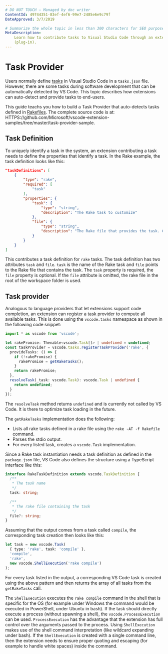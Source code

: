 ```yaml
---
# DO NOT TOUCH — Managed by doc writer
ContentId: 49744351-83ef-4ef6-99e7-2485e6e9c79f
DateApproved: 3/7/2019

# Summarize the whole topic in less than 300 characters for SEO purpose
MetaDescription:
    Learn how to contribute tasks to Visual Studio Code through an extension
    (plug-in).
---
```


# Task Provider

Users normally define [tasks](/docs/editor/tasks) in Visual Studio Code in a
`tasks.json` file. However, there are some tasks during software development
that can be automatically detected by VS Code. This topic describes how
extensions can auto-detect and provide tasks to end-users.

This guide teachs you how to build a Task Provider that auto-detects tasks
defined in [Rakefiles](HTTPS://ruby.github.io/rake/). The complete source code
is at:
HTTPS://github.com/Microsoft/vscode-extension-samples/tree/master/task-provider-sample.

## Task Definition

To uniquely identify a task in the system, an extension contributing a task
needs to define the properties that identify a task. In the Rake example, the
task definition looks like this:

```json
"taskDefinitions": [
    {
        "type": "rake",
        "required": [
            "task"
        ],
        "properties": {
            "task": {
                "type": "string",
                "description": "The Rake task to customize"
            },
            "file": {
                "type": "string",
                "description": "The Rake file that provides the task. Can be omitted."
            }
        }
    }
]
```

This contributes a task definition for `rake` tasks. The task definition has two
attributes `task` and `file`. `task` is the name of the Rake task and `file`
points to the Rake file that contains the task. The `task` property is required,
the `file` property is optional. If the `file` attribute is omitted, the rake
file in the root of the workspace folder is used.

## Task provider

Analogous to language providers that let extensions support code completion, an
extension can register a task provider to compute all available tasks. This is
done using the `vscode.tasks` namespace as shown in the following code snippet:

```ts
import * as vscode from 'vscode';

let rakePromise: Thenable<vscode.Task[]> | undefined = undefined;
const taskProvider = vscode.tasks.registerTaskProvider('rake', {
  provideTasks: () => {
    if (!rakePromise) {
      rakePromise = getRakeTasks();
    }
    return rakePromise;
  },
  resolveTask(_task: vscode.Task): vscode.Task | undefined {
    return undefined;
  }
});
```

The `resolveTask` method returns `undefined` and is currently not called by VS
Code. It is there to optimize task loading in the future.

The `getRakeTasks` implementation does the following:

-   Lists all rake tasks defined in a rake file using the `rake -AT -f Rakefile`
    command.
-   Parses the stdio output.
-   For every listed task, creates a `vscode.Task` implementation.

Since a Rake task instantiation needs a task definition as defined in the
`package.json` file, VS Code also defines the structure using a TypeScript
interface like this:

```typescript
interface RakeTaskDefinition extends vscode.TaskDefinition {
  /**
   * The task name
   */
  task: string;

  /**
   * The rake file containing the task
   */
  file?: string;
}
```

Assuming that the output comes from a task called `compile`, the corresponding
task creation then looks like this:

```typescript
let task = new vscode.Task(
  { type: 'rake', task: 'compile' },
  'compile',
  'rake',
  new vscode.ShellExecution('rake compile')
);
```

For every task listed in the output, a corresponding VS Code task is created
using the above pattern and then returns the array of all tasks from the
`getRakeTasks` call.

The `ShellExecution` executes the `rake compile` command in the shell that is
specific for the OS (for example under Windows the command would be executed in
PowerShell, under Ubuntu in bash). If the task should directly execute a process
(without spawning a shell), the `vscode.ProcessExecution` can be used.
`ProcessExecution` has the advantage that the extension has full control over
the arguments passed to the process. Using `ShellExecution` makes use of the
shell command interpretation (like wildcard expanding under bash). If the
`ShellExecution` is created with a single command line, then the extension needs
to ensure proper quoting and escaping (for example to handle white spaces)
inside the command.
